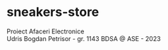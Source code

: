 # sneakers-store
Proiect Afaceri Electronice <br>
Udris Bogdan Petrisor - gr. 1143
BDSA @ ASE - 2023
